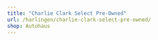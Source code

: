 ```yaml
---
title: "Charlie Clark Select Pre-Owned"
url: /harlingen/charlie-clark-select-pre-owned/
shop: Autohaus
---
```

